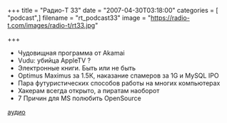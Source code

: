 +++
title = "Радио-T 33"
date = "2007-04-30T03:18:00"
categories = [ "podcast",]
filename = "rt_podcast33"
image = "https://radio-t.com/images/radio-t/rt33.jpg"

+++

- Чудовищная программа от Akamai
- Vudu: убийца AppleTV ?
- Электронные книги. Быть или не быть
- Optimus Maximus за 1.5К, наказание спамеров за 1G и MySQL IPO
- Пара футуристических способов работы на многих компьютерах
- Хакерам всегда открыто, а пиратам наоборот
- 7 Причин для MS полюбить ОpenSource

[аудио](http://cdn.radio-t.com/rt_podcast33.mp3)
<audio src="http://cdn.radio-t.com/rt_podcast33.mp3" preload="none"></audio>